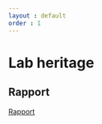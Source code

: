 ```yaml
---
layout : default
order : 1
---
```


# Lab heritage

## Rapport

[Rapport](https://labs-web.github.io/lab-heritage/rapport.html)